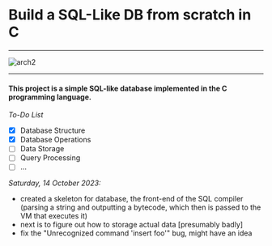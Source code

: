 # Build a SQL-Like DB from scratch in C
---
![arch2](https://github.com/abdiths/Database/assets/136372934/ce5251c8-c987-4c3b-8645-66791959b4c7)

---
#### This project is a simple SQL-like database implemented in the C programming language.

*To-Do List*
- [x] Database Structure
- [x] Database Operations
- [ ] Data Storage
- [ ] Query Processing
- [ ] ...

*Saturday, 14 October 2023:*
- created a skeleton for database, the front-end of the SQL compiler (parsing a string and outputting a bytecode, which then is passed to the VM that executes it)
- next is to figure out how to storage actual data [presumably badly]
- fix the "Unrecognized command 'insert foo'" bug, might have an idea

